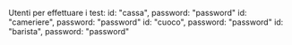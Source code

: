 Utenti per effettuare i test:
    id: "cassa", password: "password"
    id: "cameriere", password: "password"
    id: "cuoco", password: "password"
    id: "barista", password: "password"